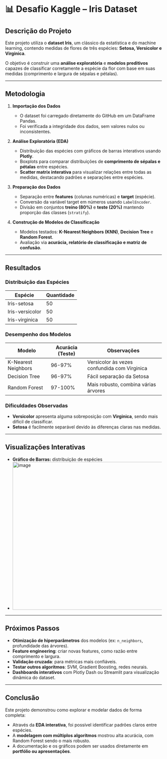 # 📊 Desafio Kaggle – Iris Dataset

## Descrição do Projeto
Este projeto utiliza o **dataset Iris**, um clássico da estatística e do machine learning, contendo medidas de flores de três espécies: **Setosa, Versicolor e Virginica**.  

O objetivo é construir uma **análise exploratória** e **modelos preditivos** capazes de classificar corretamente a espécie da flor com base em suas medidas (comprimento e largura de sépalas e pétalas).

---

## Metodologia

1. **Importação dos Dados**  
   - O dataset foi carregado diretamente do GitHub em um DataFrame Pandas.  
   - Foi verificada a integridade dos dados, sem valores nulos ou inconsistentes.  

2. **Análise Exploratória (EDA)**  
   - Distribuição das espécies com gráficos de barras interativos usando **Plotly**.  
   - Boxplots para comparar distribuições de **comprimento de sépalas e pétalas** entre espécies.  
   - **Scatter matrix interativa** para visualizar relações entre todas as medidas, destacando padrões e separações entre espécies.  

3. **Preparação dos Dados**  
   - Separação entre **features** (colunas numéricas) e **target** (espécie).  
   - Conversão da variável target em números usando `LabelEncoder`.  
   - Divisão em conjuntos **treino (80%)** e **teste (20%)** mantendo proporção das classes (`stratify`).  

4. **Construção de Modelos de Classificação**  
   - Modelos testados: **K-Nearest Neighbors (KNN)**, **Decision Tree** e **Random Forest**.  
   - Avaliação via **acurácia, relatório de classificação e matriz de confusão**.  

---

## Resultados

### Distribuição das Espécies
| Espécie           | Quantidade |
|------------------|------------|
| Iris-setosa       | 50         |
| Iris-versicolor   | 50         |
| Iris-virginica    | 50         |

### Desempenho dos Modelos
| Modelo           | Acurácia (Teste) | Observações |
|-----------------|-----------------|-------------|
| K-Nearest Neighbors | 96-97%        | Versicolor às vezes confundida com Virginica |
| Decision Tree      | 96-97%        | Fácil separação da Setosa |
| Random Forest      | 97-100%       | Mais robusto, combina várias árvores |

### Dificuldades Observadas
- **Versicolor** apresenta alguma sobreposição com **Virginica**, sendo mais difícil de classificar.  
- **Setosa** é facilmente separável devido às diferenças claras nas medidas.

---

## Visualizações Interativas

- **Gráfico de Barras:** distribuição de espécies
- <img width="541" height="475" alt="image" src="https://github.com/user-attachments/assets/f6b70398-f2f2-45ee-b8f3-bf415a13f15b" />

---

## Próximos Passos

- **Otimização de hiperparâmetros** dos modelos (ex: `n_neighbors`, profundidade das árvores).  
- **Feature engineering**: criar novas features, como razão entre comprimento e largura.  
- **Validação cruzada**: para métricas mais confiáveis.  
- **Testar outros algoritmos**: SVM, Gradient Boosting, redes neurais.  
- **Dashboards interativos** com Plotly Dash ou Streamlit para visualização dinâmica do dataset.  

---

## Conclusão

Este projeto demonstrou como explorar e modelar dados de forma completa:  
- Através da **EDA interativa**, foi possível identificar padrões claros entre espécies.  
- A **modelagem com múltiplos algoritmos** mostrou alta acurácia, com Random Forest sendo o mais robusto.  
- A documentação e os gráficos podem ser usados diretamente em **portfólio ou apresentações**.


